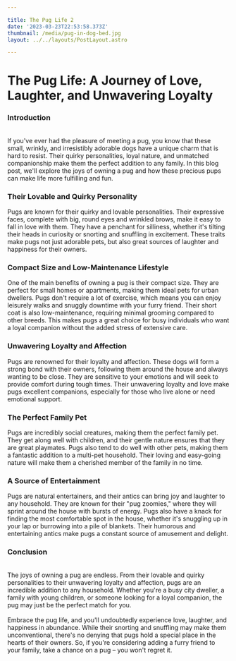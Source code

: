 ```yaml
---

title: The Pug Life 2
date: '2023-03-23T22:53:58.373Z'
thumbnail: /media/pug-in-dog-bed.jpg
layout: ../../layouts/PostLayout.astro

---
```

# The Pug Life: A Journey of Love, Laughter, and Unwavering Loyalty

### Introduction

\
If you've ever had the pleasure of meeting a pug, you know that these small, wrinkly, and irresistibly adorable dogs have a unique charm that is hard to resist. Their quirky personalities, loyal nature, and unmatched companionship make them the perfect addition to any family. In this blog post, we'll explore the joys of owning a pug and how these precious pups can make life more fulfilling and fun.

### Their Lovable and Quirky Personality

Pugs are known for their quirky and lovable personalities. Their expressive faces, complete with big, round eyes and wrinkled brows, make it easy to fall in love with them. They have a penchant for silliness, whether it's tilting their heads in curiosity or snorting and snuffling in excitement. These traits make pugs not just adorable pets, but also great sources of laughter and happiness for their owners.

### Compact Size and Low-Maintenance Lifestyle

One of the main benefits of owning a pug is their compact size. They are perfect for small homes or apartments, making them ideal pets for urban dwellers. Pugs don't require a lot of exercise, which means you can enjoy leisurely walks and snuggly downtime with your furry friend. Their short coat is also low-maintenance, requiring minimal grooming compared to other breeds. This makes pugs a great choice for busy individuals who want a loyal companion without the added stress of extensive care.

### Unwavering Loyalty and Affection

Pugs are renowned for their loyalty and affection. These dogs will form a strong bond with their owners, following them around the house and always wanting to be close. They are sensitive to your emotions and will seek to provide comfort during tough times. Their unwavering loyalty and love make pugs excellent companions, especially for those who live alone or need emotional support.

### The Perfect Family Pet

Pugs are incredibly social creatures, making them the perfect family pet. They get along well with children, and their gentle nature ensures that they are great playmates. Pugs also tend to do well with other pets, making them a fantastic addition to a multi-pet household. Their loving and easy-going nature will make them a cherished member of the family in no time.

### A Source of Entertainment

Pugs are natural entertainers, and their antics can bring joy and laughter to any household. They are known for their "pug zoomies," where they will sprint around the house with bursts of energy. Pugs also have a knack for finding the most comfortable spot in the house, whether it's snuggling up in your lap or burrowing into a pile of blankets. Their humorous and entertaining antics make pugs a constant source of amusement and delight.

### Conclusion

\
The joys of owning a pug are endless. From their lovable and quirky personalities to their unwavering loyalty and affection, pugs are an incredible addition to any household. Whether you're a busy city dweller, a family with young children, or someone looking for a loyal companion, the pug may just be the perfect match for you.\
\
Embrace the pug life, and you'll undoubtedly experience love, laughter, and happiness in abundance. While their snorting and snuffling may make them unconventional, there's no denying that pugs hold a special place in the hearts of their owners. So, if you're considering adding a furry friend to your family, take a chance on a pug – you won't regret it.